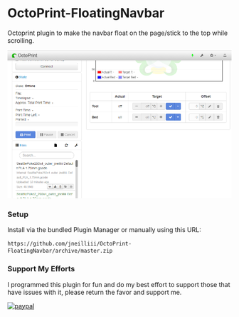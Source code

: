 # OctoPrint-FloatingNavbar

Octoprint plugin to make the navbar float on the page/stick to the top while scrolling.

![screenshot](screenshot.png)


### Setup

Install via the bundled Plugin Manager or manually using this URL:

	https://github.com/jneilliii/OctoPrint-FloatingNavbar/archive/master.zip
	
### Support My Efforts
I programmed this plugin for fun and do my best effort to support those that have issues with it, please return the favor and support me.

[![paypal](https://www.paypalobjects.com/en_US/i/btn/btn_donateCC_LG.gif)](https://paypal.me/jneilliii)
